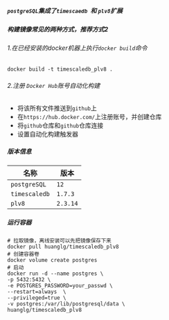 ##### `postgreSQL`集成了`timescaedb `和 `plv8`扩展

##### 构建镜像常见的两种方式，推荐方式2

###### 1.在已经安装的docker机器上执行`docker build`命令

```console
docker build -t timescaledb_plv8 .
```
###### 2.注册 `Docker Hub`账号自动化构建

- 将该所有文件推送到`github`上
- 在`https://hub.docker.com/`上注册账号，并创建仓库
- 将`github`仓库和`github`仓库连接
- 设置自动化构建触发器

##### 版本信息

| 名称          | 版本     |
| ------------- | -------- |
| `postgreSQL`  | `12`     |
| `timescaledb` | `1.7.3`  |
| `plv8`        | `2.3.14` |

##### 运行容器

```
# 拉取镜像，离线安装可以先把镜像保存下来
docker pull huanglg/timescaledb_plv8
# 创建容器卷
docker volume create postgres 
# 启动
docker run -d --name postgres \
-p 5432:5432 \
-e POSTGRES_PASSWORD=your_passwd \
--restart=always  \
--privileged=true \
-v postgres:/var/lib/postgresql/data \
huanglg/timescaledb_plv8
```


